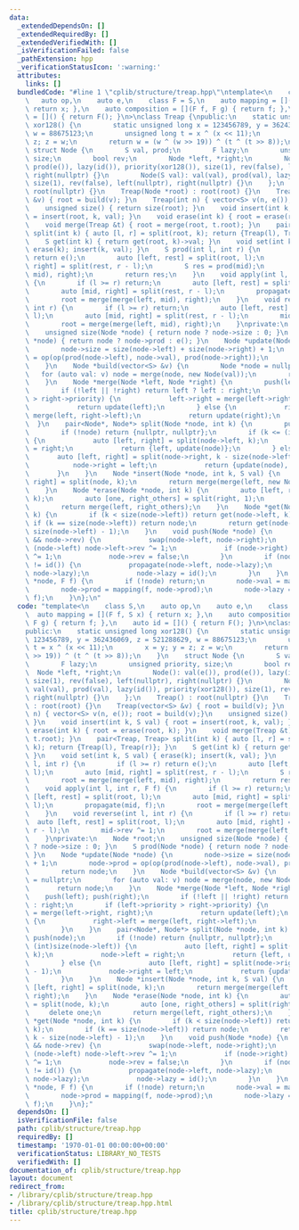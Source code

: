 ```yaml
---
data:
  _extendedDependsOn: []
  _extendedRequiredBy: []
  _extendedVerifiedWith: []
  _isVerificationFailed: false
  _pathExtension: hpp
  _verificationStatusIcon: ':warning:'
  attributes:
    links: []
  bundledCode: "#line 1 \"cplib/structure/treap.hpp\"\ntemplate<\n    class S,\n \
    \   auto op,\n    auto e,\n    class F = S,\n    auto mapping = [](F f, S x) {\
    \ return x; },\n    auto composition = [](F f, F g) { return f; },\n    auto id\
    \ = []() { return F(); }\n>\nclass Treap {\npublic:\n    static unsigned long\
    \ xor128() {\n        static unsigned long x = 123456789, y = 362436069, z = 521288629,\
    \ w = 88675123;\n        unsigned long t = x ^ (x << 11);\n        x = y; y =\
    \ z; z = w;\n        return w = (w ^ (w >> 19)) ^ (t ^ (t >> 8));\n    }\n   \
    \ struct Node {\n        S val, prod;\n        F lazy;\n        unsigned priority,\
    \ size;\n        bool rev;\n        Node *left, *right;\n        Node(): val(e()),\
    \ prod(e()), lazy(id()), priority(xor128()), size(1), rev(false), left(nullptr),\
    \ right(nullptr) {}\n        Node(S val): val(val), prod(val), lazy(id()), priority(xor128()),\
    \ size(1), rev(false), left(nullptr), right(nullptr) {}\n    };\n    Treap() :\
    \ root(nullptr) {}\n    Treap(Node *root) : root(root) {}\n    Treap(vector<S>\
    \ &v) { root = build(v); }\n    Treap(int n) { vector<S> v(n, e()); root = build(v);}\n\
    \    unsigned size() { return size(root); }\n    void insert(int k, S val) { root\
    \ = insert(root, k, val); }\n    void erase(int k) { root = erase(root, k); }\n\
    \    void merge(Treap &t) { root = merge(root, t.root); }\n    pair<Treap, Treap>\
    \ split(int k) { auto [l, r] = split(root, k); return {Treap(l), Treap(r)}; }\n\
    \    S get(int k) { return get(root, k)->val; }\n    void set(int k, S val) {\
    \ erase(k); insert(k, val); }\n    S prod(int l, int r) {\n        if (l >= r)\
    \ return e();\n        auto [left, rest] = split(root, l);\n        auto [mid,\
    \ right] = split(rest, r - l);\n        S res = prod(mid);\n        root = merge(merge(left,\
    \ mid), right);\n        return res;\n    }\n    void apply(int l, int r, F f)\
    \ {\n        if (l >= r) return;\n        auto [left, rest] = split(root, l);\n\
    \        auto [mid, right] = split(rest, r - l);\n        propagate(mid, f);\n\
    \        root = merge(merge(left, mid), right);\n    }\n    void reverse(int l,\
    \ int r) {\n        if (l >= r) return;\n        auto [left, rest] = split(root,\
    \ l);\n        auto [mid, right] = split(rest, r - l);\n        mid->rev ^= 1;\n\
    \        root = merge(merge(left, mid), right);\n    }\nprivate:\n    Node *root;\n\
    \    unsigned size(Node *node) { return node ? node->size : 0; }\n    S prod(Node\
    \ *node) { return node ? node->prod : e(); }\n    Node *update(Node *node) {\n\
    \        node->size = size(node->left) + size(node->right) + 1;\n        node->prod\
    \ = op(op(prod(node->left), node->val), prod(node->right));\n        return node;\n\
    \    }\n    Node *build(vector<S> &v) {\n        Node *node = nullptr;\n     \
    \   for (auto val: v) node = merge(node, new Node(val));\n        return node;\n\
    \    }\n    Node *merge(Node *left, Node *right) {\n        push(left); push(right);\n\
    \        if (!left || !right) return left ? left : right;\n        if (left->priority\
    \ > right->priority) {\n            left->right = merge(left->right, right);\n\
    \            return update(left);\n        } else {\n            right->left =\
    \ merge(left, right->left);\n            return update(right);\n        }\n  \
    \  }\n    pair<Node*, Node*> split(Node *node, int k) {\n        push(node);\n\
    \        if (!node) return {nullptr, nullptr};\n        if (k <= (int)size(node->left))\
    \ {\n            auto [left, right] = split(node->left, k);\n            node->left\
    \ = right;\n            return {left, update(node)};\n        } else {\n     \
    \       auto [left, right] = split(node->right, k - size(node->left) - 1);\n \
    \           node->right = left;\n            return {update(node), right};\n \
    \       }\n    }\n    Node *insert(Node *node, int k, S val) {\n        auto [left,\
    \ right] = split(node, k);\n        return merge(merge(left, new Node(val)), right);\n\
    \    }\n    Node *erase(Node *node, int k) {\n        auto [left, right] = split(node,\
    \ k);\n        auto [one, right_others] = split(right, 1);\n        delete one;\n\
    \        return merge(left, right_others);\n    }\n    Node *get(Node *node, int\
    \ k) {\n        if (k < size(node->left)) return get(node->left, k);\n       \
    \ if (k == size(node->left)) return node;\n        return get(node->right, k -\
    \ size(node->left) - 1);\n    }\n    void push(Node *node) {\n        if (node\
    \ && node->rev) {\n            swap(node->left, node->right);\n            if\
    \ (node->left) node->left->rev ^= 1;\n            if (node->right) node->right->rev\
    \ ^= 1;\n            node->rev = false;\n        }\n        if (node && node->lazy\
    \ != id()) {\n            propagate(node->left, node->lazy);\n            propagate(node->right,\
    \ node->lazy);\n            node->lazy = id();\n        }\n    }\n    void propagate(Node\
    \ *node, F f) {\n        if (!node) return;\n        node->val = mapping(f, node->val);\n\
    \        node->prod = mapping(f, node->prod);\n        node->lazy = composition(node->lazy,\
    \ f);\n    }\n};\n"
  code: "template<\n    class S,\n    auto op,\n    auto e,\n    class F = S,\n  \
    \  auto mapping = [](F f, S x) { return x; },\n    auto composition = [](F f,\
    \ F g) { return f; },\n    auto id = []() { return F(); }\n>\nclass Treap {\n\
    public:\n    static unsigned long xor128() {\n        static unsigned long x =\
    \ 123456789, y = 362436069, z = 521288629, w = 88675123;\n        unsigned long\
    \ t = x ^ (x << 11);\n        x = y; y = z; z = w;\n        return w = (w ^ (w\
    \ >> 19)) ^ (t ^ (t >> 8));\n    }\n    struct Node {\n        S val, prod;\n\
    \        F lazy;\n        unsigned priority, size;\n        bool rev;\n      \
    \  Node *left, *right;\n        Node(): val(e()), prod(e()), lazy(id()), priority(xor128()),\
    \ size(1), rev(false), left(nullptr), right(nullptr) {}\n        Node(S val):\
    \ val(val), prod(val), lazy(id()), priority(xor128()), size(1), rev(false), left(nullptr),\
    \ right(nullptr) {}\n    };\n    Treap() : root(nullptr) {}\n    Treap(Node *root)\
    \ : root(root) {}\n    Treap(vector<S> &v) { root = build(v); }\n    Treap(int\
    \ n) { vector<S> v(n, e()); root = build(v);}\n    unsigned size() { return size(root);\
    \ }\n    void insert(int k, S val) { root = insert(root, k, val); }\n    void\
    \ erase(int k) { root = erase(root, k); }\n    void merge(Treap &t) { root = merge(root,\
    \ t.root); }\n    pair<Treap, Treap> split(int k) { auto [l, r] = split(root,\
    \ k); return {Treap(l), Treap(r)}; }\n    S get(int k) { return get(root, k)->val;\
    \ }\n    void set(int k, S val) { erase(k); insert(k, val); }\n    S prod(int\
    \ l, int r) {\n        if (l >= r) return e();\n        auto [left, rest] = split(root,\
    \ l);\n        auto [mid, right] = split(rest, r - l);\n        S res = prod(mid);\n\
    \        root = merge(merge(left, mid), right);\n        return res;\n    }\n\
    \    void apply(int l, int r, F f) {\n        if (l >= r) return;\n        auto\
    \ [left, rest] = split(root, l);\n        auto [mid, right] = split(rest, r -\
    \ l);\n        propagate(mid, f);\n        root = merge(merge(left, mid), right);\n\
    \    }\n    void reverse(int l, int r) {\n        if (l >= r) return;\n      \
    \  auto [left, rest] = split(root, l);\n        auto [mid, right] = split(rest,\
    \ r - l);\n        mid->rev ^= 1;\n        root = merge(merge(left, mid), right);\n\
    \    }\nprivate:\n    Node *root;\n    unsigned size(Node *node) { return node\
    \ ? node->size : 0; }\n    S prod(Node *node) { return node ? node->prod : e();\
    \ }\n    Node *update(Node *node) {\n        node->size = size(node->left) + size(node->right)\
    \ + 1;\n        node->prod = op(op(prod(node->left), node->val), prod(node->right));\n\
    \        return node;\n    }\n    Node *build(vector<S> &v) {\n        Node *node\
    \ = nullptr;\n        for (auto val: v) node = merge(node, new Node(val));\n \
    \       return node;\n    }\n    Node *merge(Node *left, Node *right) {\n    \
    \    push(left); push(right);\n        if (!left || !right) return left ? left\
    \ : right;\n        if (left->priority > right->priority) {\n            left->right\
    \ = merge(left->right, right);\n            return update(left);\n        } else\
    \ {\n            right->left = merge(left, right->left);\n            return update(right);\n\
    \        }\n    }\n    pair<Node*, Node*> split(Node *node, int k) {\n       \
    \ push(node);\n        if (!node) return {nullptr, nullptr};\n        if (k <=\
    \ (int)size(node->left)) {\n            auto [left, right] = split(node->left,\
    \ k);\n            node->left = right;\n            return {left, update(node)};\n\
    \        } else {\n            auto [left, right] = split(node->right, k - size(node->left)\
    \ - 1);\n            node->right = left;\n            return {update(node), right};\n\
    \        }\n    }\n    Node *insert(Node *node, int k, S val) {\n        auto\
    \ [left, right] = split(node, k);\n        return merge(merge(left, new Node(val)),\
    \ right);\n    }\n    Node *erase(Node *node, int k) {\n        auto [left, right]\
    \ = split(node, k);\n        auto [one, right_others] = split(right, 1);\n   \
    \     delete one;\n        return merge(left, right_others);\n    }\n    Node\
    \ *get(Node *node, int k) {\n        if (k < size(node->left)) return get(node->left,\
    \ k);\n        if (k == size(node->left)) return node;\n        return get(node->right,\
    \ k - size(node->left) - 1);\n    }\n    void push(Node *node) {\n        if (node\
    \ && node->rev) {\n            swap(node->left, node->right);\n            if\
    \ (node->left) node->left->rev ^= 1;\n            if (node->right) node->right->rev\
    \ ^= 1;\n            node->rev = false;\n        }\n        if (node && node->lazy\
    \ != id()) {\n            propagate(node->left, node->lazy);\n            propagate(node->right,\
    \ node->lazy);\n            node->lazy = id();\n        }\n    }\n    void propagate(Node\
    \ *node, F f) {\n        if (!node) return;\n        node->val = mapping(f, node->val);\n\
    \        node->prod = mapping(f, node->prod);\n        node->lazy = composition(node->lazy,\
    \ f);\n    }\n};"
  dependsOn: []
  isVerificationFile: false
  path: cplib/structure/treap.hpp
  requiredBy: []
  timestamp: '1970-01-01 00:00:00+00:00'
  verificationStatus: LIBRARY_NO_TESTS
  verifiedWith: []
documentation_of: cplib/structure/treap.hpp
layout: document
redirect_from:
- /library/cplib/structure/treap.hpp
- /library/cplib/structure/treap.hpp.html
title: cplib/structure/treap.hpp
---
```

